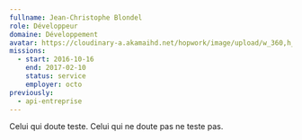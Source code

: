 ```yaml
---
fullname: Jean-Christophe Blondel
role: Développeur
domaine: Développement
avatar: https://cloudinary-a.akamaihd.net/hopwork/image/upload/w_360,h_340,c_thumb,g_auto/aljxq5wzf1fjaxwvbuyp.jpg
missions:
  - start: 2016-10-16
    end: 2017-02-10
    status: service
    employer: octo
previously:
  - api-entreprise
---
```

Celui qui doute teste. Celui qui ne doute pas ne teste pas.